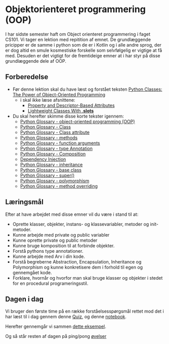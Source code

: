 # Objektorienteret programmering (OOP)
I har sidste semester haft om Object orienteret programmering i faget CS101. Vi tager en lektion med repitition af emnet. De grundlæggende pricipper er de samme i python som de er i Kotlin og i alle andre sprog, der er dog altid en smule kosmestiske forskelle som selvfølgelig er vigtige at få med. Desuden er det vigtigt for de fremtideige emner at i har styr på disse grundlæggende dele af OOP.    

## Forberedelse
<!--
* Før denne lektion skal du have læst og forstået teksten [Object-Oriented Programming (OOP) in Python 3](https://realpython.com/python3-object-oriented-programming/).
-->
* Før denne lektion skal du have læst og forstået teksten [Python Classes: The Power of Object-Oriented Programming](https://realpython.com/python-classes)
    * i skal ikke læse afsnittene:
        * [Property and Descriptor-Based Attributes](https://realpython.com/python-classes/#property-and-descriptor-based-attributes)
        * [Lightweight Classes With .__slots__](https://realpython.com/python-classes/#lightweight-classes-with-__slots__)
* Du skal herefter skimme disse korte tekster igennem:
    - [Python Glossary - object-oriented programming (OOP)](https://realpython.com/ref/glossary/oop/)
    - [Python Glossary - Class](https://realpython.com/ref/glossary/class/)
    - [Python Glossary - Class attribute](https://realpython.com/ref/glossary/attribute/)
    - [Python Glossary - methods](https://realpython.com/ref/glossary/method/)
    - [Python Glossary - function arguments](https://realpython.com/ref/glossary/argument/)
    - [Python Glossary - type Annotation](https://realpython.com/ref/glossary/annotation/)
    - [Python Glossary - Composition](https://realpython.com/ref/glossary/composition/)
    - [Dependency Injection](https://realpython.com/python-classes/#dependency-injection)
    - [Python Glossary - inheritance](https://realpython.com/ref/glossary/inheritance/)
    - [Python Glossary - base class](https://realpython.com/ref/glossary/base-class/)
    - [Python Glossary - super()](https://realpython.com/ref/builtin-functions/super/)
    - [Python Glossary - polymorphism](https://realpython.com/ref/glossary/polymorphism/)
    - [Python Glossary - method overriding](https://realpython.com/ref/glossary/method-overriding/)

## Læringsmål

Efter at have arbejdet med disse emner vil du være i stand til at:

- Oprette klasser, objekter, instans- og klassevariabler, metoder og init-metoder.
- Kunne arbejde med private og public variabler
- Kunne oprette private og public metoder
- Kunne bruge komposition til at forbinde objekter.
- Forstå pythons type annotationer.
- Kunne arbejde med Arv i din kode.
- Forstå begreberne Abstraction, Encapsulation, Inheritance og Polymorphism og kunne konkretisere dem i forhold til egen og gennemgået kode.
- Forklare, hvornår og hvorfor man skal bruge klasser og objekter i stedet for en procedural programeringsstil.

## Dagen i dag

Vi bruger den første time på en række forståelsesspørgsmål rettet mod det i har læst til i dag gennem denne [Quiz](https://realpython.com/quizzes/python-classes-oop/), og denne [notebook](notebook_quiz.ipynb).   

Herefter gennemgår vi sammen [dette eksempel](oop_basic_start.ipynb).    

Og så står resten af dagen på ping/pong [øvelser](exercises.md)
<!-- 
## Materialer
- [Python Classes: The Power of Object-Oriented Programming](https://realpython.com/python-classes)
- [Python Glossary - object-oriented programming (OOP)](https://realpython.com/ref/glossary/oop/)
- [Python Glossary - Class](https://realpython.com/ref/glossary/class/)
- [Python Glossary - Class attribute](https://realpython.com/ref/glossary/attribute/)
- [Python Glossary - methods](https://realpython.com/ref/glossary/method/)
- [Python Glossary - function arguments](https://realpython.com/ref/glossary/argument/)
- [Python Glossary - type Annotation](https://realpython.com/ref/glossary/annotation/)
- [Python Glossary - Composition](https://realpython.com/ref/glossary/composition/)
- [Dependency Injection](https://realpython.com/python-classes/#dependency-injection)
- [Python Glossary - inheritance](https://realpython.com/ref/glossary/inheritance/)
- [Python Glossary - base class](https://realpython.com/ref/glossary/base-class/)
- [Python Glossary - super()](https://realpython.com/ref/builtin-functions/super/)
- [Python Glossary - polymorphism](https://realpython.com/ref/glossary/polymorphism/)
- [Python Glossary - method overriding](https://realpython.com/ref/glossary/method-overriding/)
- [Øvelser](exercises.md)

-->